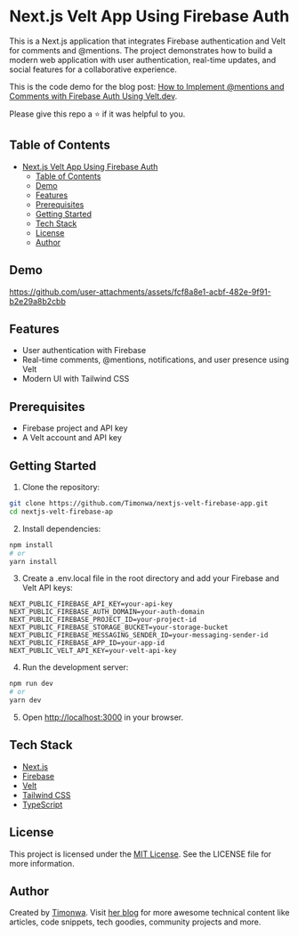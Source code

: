 # Next.js Velt App Using Firebase Auth

This is a Next.js application that integrates Firebase authentication and Velt for comments and @mentions. The project demonstrates how to build a modern web application with user authentication, real-time updates, and social features for a collaborative experience.

This is the code demo for the blog post: [How to Implement @mentions and Comments with Firebase Auth Using Velt.dev](https://velt.dev/blog).

Please give this repo a ⭐ if it was helpful to you.

## Table of Contents

- [Next.js Velt App Using Firebase Auth](#nextjs-velt-app-using-firebase-auth)
  - [Table of Contents](#table-of-contents)
  - [Demo](#demo)
  - [Features](#features)
  - [Prerequisites](#prerequisites)
  - [Getting Started](#getting-started)
  - [Tech Stack](#tech-stack)
  - [License](#license)
  - [Author](#author)

## Demo

https://github.com/user-attachments/assets/fcf8a8e1-acbf-482e-9f91-b2e29a8b2cbb

## Features

- User authentication with Firebase
- Real-time comments, @mentions, notifications, and user presence using Velt
- Modern UI with Tailwind CSS

## Prerequisites

- Firebase project and API key
- A Velt account and API key

## Getting Started

1. Clone the repository:

```bash
git clone https://github.com/Timonwa/nextjs-velt-firebase-app.git
cd nextjs-velt-firebase-ap
```

2. Install dependencies:

```bash
npm install
# or
yarn install
```

3. Create a .env.local file in the root directory and add your Firebase and Velt API keys:

```
NEXT_PUBLIC_FIREBASE_API_KEY=your-api-key
NEXT_PUBLIC_FIREBASE_AUTH_DOMAIN=your-auth-domain
NEXT_PUBLIC_FIREBASE_PROJECT_ID=your-project-id
NEXT_PUBLIC_FIREBASE_STORAGE_BUCKET=your-storage-bucket
NEXT_PUBLIC_FIREBASE_MESSAGING_SENDER_ID=your-messaging-sender-id
NEXT_PUBLIC_FIREBASE_APP_ID=your-app-id
NEXT_PUBLIC_VELT_API_KEY=your-velt-api-key
```

4. Run the development server:

```bash
npm run dev
# or
yarn dev
```

5. Open [http://localhost:3000](http://localhost:3000) in your browser.

## Tech Stack

- [Next.js](https://nextjs.org/)
- [Firebase](https://firebase.google.com/)
- [Velt](https://velt.dev/)
- [Tailwind CSS](https://tailwindcss.com/)
- [TypeScript](https://www.typescriptlang.org/)

## License

This project is licensed under the [MIT License](LICENSE). See the LICENSE file for more information.

## Author

Created by [Timonwa](https://tech.timonwa.com/links). Visit [her blog](https://tech.timonwa.com/blog) for more awesome technical content like articles, code snippets, tech goodies, community projects and more.
